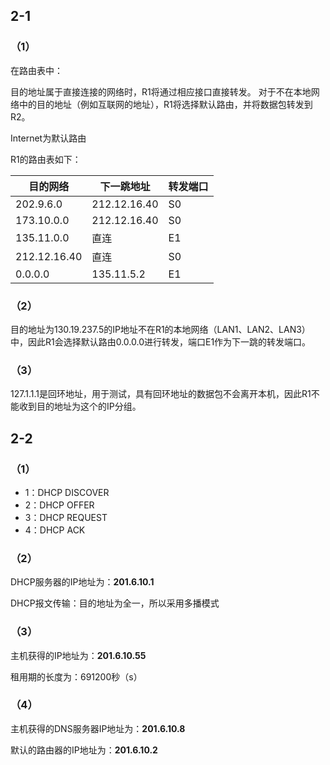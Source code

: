 ## 2-1

### （1）

在路由表中：

目的地址属于直接连接的网络时，R1将通过相应接口直接转发。
对于不在本地网络中的目的地址（例如互联网的地址），R1将选择默认路由，并将数据包转发到R2。  

Internet为默认路由

R1的路由表如下：

| 目的网络     | 下一跳地址   | 转发端口 |
| ------------ | ------------ | -------- |
| 202.9.6.0    | 212.12.16.40 | S0       |
| 173.10.0.0   | 212.12.16.40 | S0       |
| 135.11.0.0   | 直连         | E1       |
| 212.12.16.40 | 直连         | S0       |
| 0.0.0.0      | 135.11.5.2   | E1       |

### （2）

目的地址为130.19.237.5的IP地址不在R1的本地网络（LAN1、LAN2、LAN3）中，因此R1会选择默认路由0.0.0.0进行转发，端口E1作为下一跳的转发端口。

### （3）

127.1.1.1是回环地址，用于测试，具有回环地址的数据包不会离开本机，因此R1不能收到目的地址为这个的IP分组。

## 2-2

### （1）

- 1：DHCP DISCOVER
- 2：DHCP OFFER
- 3：DHCP REQUEST
- 4：DHCP ACK

### （2）

DHCP服务器的IP地址为：**201.6.10.1**

DHCP报文传输：目的地址为全一，所以采用多播模式

### （3）

主机获得的IP地址为：**201.6.10.55**

租用期的长度为：691200秒（s）

### （4）

主机获得的DNS服务器IP地址为：**201.6.10.8**

默认的路由器的IP地址为：**201.6.10.2**
